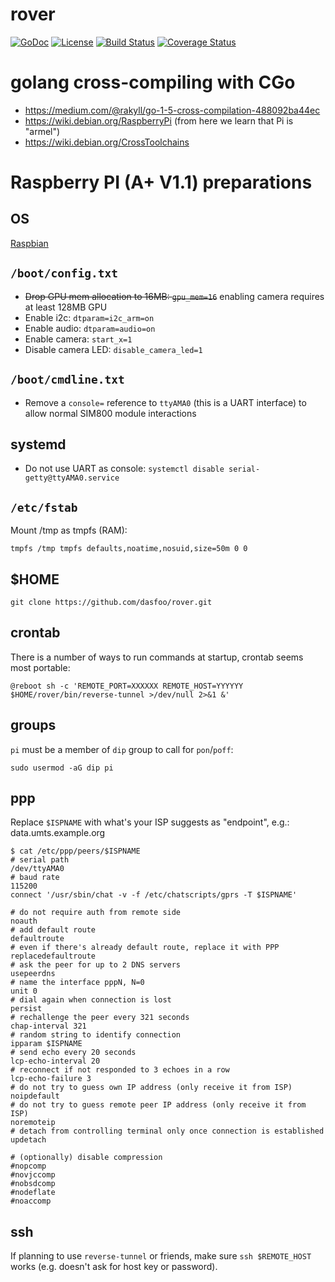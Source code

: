 # rover

[![GoDoc](https://godoc.org/github.com/dasfoo/rover?status.svg)](http://godoc.org/github.com/dasfoo/rover)
[![License](http://img.shields.io/:license-mit-blue.svg)](http://doge.mit-license.org)
[![Build Status](https://travis-ci.org/dasfoo/rover.svg?branch=master)](https://travis-ci.org/dasfoo/rover)
[![Coverage Status](https://coveralls.io/repos/dasfoo/rover/badge.svg?branch=master&service=github)](https://coveralls.io/github/dasfoo/rover?branch=master)

# golang cross-compiling with CGo

* https://medium.com/@rakyll/go-1-5-cross-compilation-488092ba44ec
* https://wiki.debian.org/RaspberryPi (from here we learn that Pi is "armel")
* https://wiki.debian.org/CrossToolchains

# Raspberry PI (A+ V1.1) preparations

## OS

[Raspbian](https://www.raspbian.org/)

## `/boot/config.txt`

* ~~Drop GPU mem allocation to 16MB: `gpu_mem=16`~~ enabling camera requires at least 128MB GPU
* Enable i2c: `dtparam=i2c_arm=on`
* Enable audio: `dtparam=audio=on`
* Enable camera: `start_x=1`
* Disable camera LED: `disable_camera_led=1`

## `/boot/cmdline.txt`

* Remove a `console=` reference to `ttyAMA0` (this is a UART interface) to allow normal SIM800 module interactions

## systemd

* Do not use UART as console: `systemctl disable serial-getty@ttyAMA0.service`

## `/etc/fstab`

Mount /tmp as tmpfs (RAM):

`tmpfs /tmp tmpfs defaults,noatime,nosuid,size=50m 0 0`

## $HOME

`git clone https://github.com/dasfoo/rover.git`

## crontab

There is a number of ways to run commands at startup, crontab seems most portable:

`@reboot sh -c 'REMOTE_PORT=XXXXXX REMOTE_HOST=YYYYYY $HOME/rover/bin/reverse-tunnel >/dev/null 2>&1 &'`

## groups

`pi` must be a member of `dip` group to call for `pon`/`poff`:

`sudo usermod -aG dip pi`

## ppp

Replace `$ISPNAME` with what's your ISP suggests as "endpoint", e.g.: data.umts.example.org

```
$ cat /etc/ppp/peers/$ISPNAME
# serial path
/dev/ttyAMA0
# baud rate
115200
connect '/usr/sbin/chat -v -f /etc/chatscripts/gprs -T $ISPNAME'

# do not require auth from remote side
noauth
# add default route
defaultroute
# even if there's already default route, replace it with PPP
replacedefaultroute
# ask the peer for up to 2 DNS servers
usepeerdns
# name the interface pppN, N=0
unit 0
# dial again when connection is lost
persist
# rechallenge the peer every 321 seconds
chap-interval 321
# random string to identify connection
ipparam $ISPNAME
# send echo every 20 seconds
lcp-echo-interval 20
# reconnect if not responded to 3 echoes in a row
lcp-echo-failure 3
# do not try to guess own IP address (only receive it from ISP)
noipdefault
# do not try to guess remote peer IP address (only receive it from ISP)
noremoteip
# detach from controlling terminal only once connection is established
updetach

# (optionally) disable compression
#nopcomp
#novjccomp
#nobsdcomp
#nodeflate
#noaccomp
```

## ssh

If planning to use `reverse-tunnel` or friends, make sure `ssh $REMOTE_HOST` works (e.g. doesn't
ask for host key or password).
